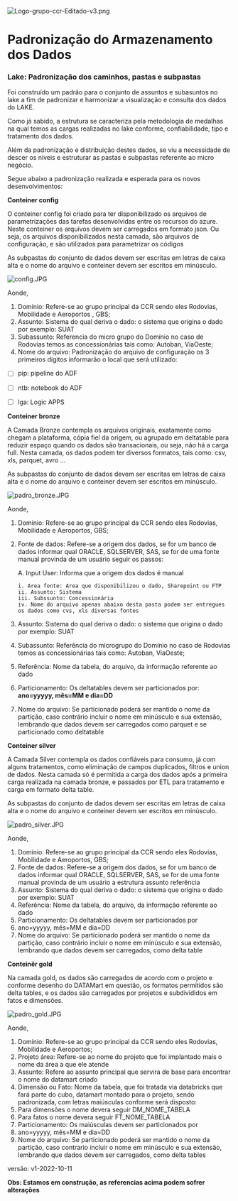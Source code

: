 ![Logo-grupo-ccr-Editado-v3.png](/.attachments/Logo-grupo-ccr-Editado-v3-de75df70-57dd-45af-b692-bb50b8c27d89.png)
# Padronização do Armazenamento dos Dados
### Lake: Padronização dos caminhos, pastas e subpastas


Foi construído um padrão para o conjunto de assuntos e subasuntos no lake a fim de padronizar e harmonizar a visualização e consulta dos dados do LAKE.

Como já sabido, a estrutura se caracteriza pela metodologia de medalhas na qual temos as cargas realizadas no lake conforme, confiabilidade, tipo e tratamento dos dados.

Além da padronização e distribuição destes dados, se viu a necessidade de descer os níveis e estruturar as pastas e subpastas referente ao micro negócio.

Segue abaixo a padronização realizada e esperada para os novos desenvolvimentos:

**Conteiner config**

O conteiner config foi criado para ter disponibilizado os arquivos de parametrizações das tarefas desenvolvidas entre os recursos do azure.
Neste conteiner os arquivos devem ser carregados em formato json. Ou seja, os arquivos disponibilizados nesta camada, são arquivos de configuração, e são 
utilizados para parametrizar os códigos

As subpastas do conjunto de dados devem ser escritas em letras de caixa alta e o nome do arquivo e conteiner devem ser escritos em minúsculo.
 
![config.JPG](/.attachments/config-775b2e07-56ee-4e15-907e-8b6c1ecbcbf0.JPG)

Aonde,

1. Domínio: Refere-se ao grupo principal da CCR sendo eles Rodovias, 
Mobilidade e Aeroportos , GBS;
2. Assunto: Sistema do qual deriva o dado: o sistema que origina o dado por 
exemplo: SUAT
3. Subassunto: Referencia do micro grupo do Domínio no caso de Rodovias 
temos as concessionárias tais como: Autoban, ViaOeste;
4. Nome do arquivo: Padronização do arquivo de configuração os 3 primeiros 
dígitos informarão o local que será utilizado:
- [ ] pip: pipeline do ADF
- [ ] ntb: notebook do ADF
- [ ] lga: Logic APPS


**Conteiner bronze**

A Camada Bronze contempla os arquivos originais, exatamente como chegam a plataforma, cópia fiel da 
origem, ou agrupado em deltatable para reduzir espaço quando os dados são transacionais, ou seja, não há a carga full.
Nesta camada, os dados podem ter diversos formatos, tais como: csv, xls, parquet, avro ... 

As subpastas do conjunto de dados devem ser escritas em letras de caixa alta e o nome do arquivo e conteiner devem ser escritos em minúsculo.

![padro_bronze.JPG](/.attachments/padro_bronze-a2714fef-75c2-4e71-a149-2f7e2f14c70e.JPG)

Aonde,

1. Domínio: Refere-se ao grupo principal da CCR sendo eles Rodovias, 
Mobilidade e Aeroportos, GBS;
2. Fonte de dados: Refere-se a origem dos dados, se for um banco de dados 
informar qual ORACLE, SQLSERVER, SAS, se for de uma fonte manual 
provinda de um usuário seguir os passos:

    A. Input User: Informa que a origem dos dados é manual

       i. Area fonte: Area que disponibilizou o dado, Sharepoint ou FTP
       ii. Assunto: Sistema 
       iii. Subssunto: Concessionária
       iv. Nome do arquivo apenas abaixo desta pasta podem ser entregues os dados como cvs, xls diversas fontes
3. Assunto: Sistema do qual deriva o dado: o sistema que origina o dado por 
exemplo: SUAT
4. Subassunto: Referência do microgrupo do Domínio no caso de Rodovias 
temos as concessionárias tais como: Autoban, ViaOeste;
5. Referência: Nome da tabela, do arquivo, da informação referente ao dado
6. Particionamento: Os deltatables devem ser particionados por:
    **ano=yyyyy, mês=MM e dia=DD**
7. Nome do arquivo: Se particionado poderá ser mantido o nome da partição, 
caso contrário incluir o nome em minúsculo e sua extensão, lembrando que 
dados devem ser carregados como parquet e se particionado como deltatable



**Conteiner silver**

A Camada Silver contempla os dados confiáveis para consumo, já com alguns tratamentos, como eliminação de campos duplicados, filtros e union de dados. 
Nesta camada só é permitida a carga dos dados após a primeira carga realizada na camada bronze, e passados por ETL para tratamento e carga em formato delta table.


As subpastas do conjunto de dados devem ser escritas em letras de caixa alta e o nome do arquivo e conteiner devem ser escritos em minúsculo.

![padro_silver.JPG](/.attachments/padro_silver-9e97b17b-1ff5-4ad3-941d-f46a6c8374e0.JPG)

Aonde,

1. Domínio: Refere-se ao grupo principal da CCR sendo eles Rodovias, 
Mobilidade e Aeroportos, GBS;
2. Fonte de dados: Refere-se a origem dos dados, se for um banco de dados 
informar qual ORACLE, SQLSERVER, SAS, se for de uma fonte manual 
provinda de um usuário a estrutura assunto referência
3. Assunto: Sistema do qual deriva o dado: o sistema que origina o dado por 
exemplo: SUAT
4. Referência: Nome da tabela, do arquivo, da informação referente ao dado
5. Particionamento: Os deltatables devem ser particionados por
1. ano=yyyyy, mês=MM e dia=DD
6. Nome do arquivo: Se particionado poderá ser mantido o nome da partição, caso 
contrário incluir o nome em minúsculo e sua extensão, lembrando que dados 
devem ser carregados, como delta table

**Conteinêr gold**

Na camada gold, os dados são carregados de acordo com o projeto e conforme desenho do DATAMart em questão, os formatos permitidos são delta tables, e os dados são carregados por projetos e subdivididos em fatos e dimensões.

![padro_gold.JPG](/.attachments/padro_gold-b76d8b40-5f01-42be-931e-6cb3ecc31e21.JPG)

Aonde,

1. Domínio: Refere-se ao grupo principal da CCR sendo eles Rodovias, 
Mobilidade e Aeroportos;
2. Projeto área: Refere-se ao nome do projeto que foi implantado mais o nome da 
área a que ele atende
3. Assunto: Refere ao assunto principal que servira de base para encontrar o nome 
do datamart criado
4. Dimensão ou Fato: Nome da tabela, que foi tratada via databricks que fará parte 
do cubo, datamart montado para o projeto, sendo padronizada, com letras 
maiúsculas conforme será disposto:
1. Para dimensões o nome devera seguir DM_NOME_TABELA
2. Para fatos o nome devera seguir FT_NOME_TABELA
5. Particionamento: Os maiúsculas devem ser particionados por
1. ano=yyyyy, mês=MM e dia=DD
6. Nome do arquivo: Se particionado poderá ser mantido o nome da partição, caso 
contrario incluir o nome em minúsculo e sua extensão, lembrando que dados 
devem ser carregados, como delta tables

versão: v1-2022-10-11

**Obs: Estamos em construção, as referencias acima podem sofrer alterações**
